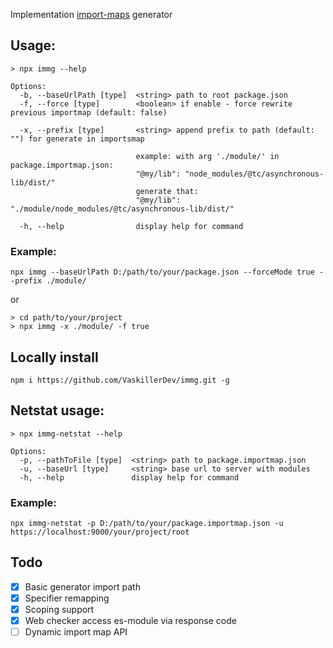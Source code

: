 ﻿Implementation [import-maps](https://github.com/WICG/import-maps) generator

## Usage:

```shell
> npx immg --help

Options:
  -b, --baseUrlPath [type]  <string> path to root package.json
  -f, --force [type]        <boolean> if enable - force rewrite previous importmap (default: false)

  -x, --prefix [type]       <string> append prefix to path (default: "") for generate in importsmap

                            example: with arg './module/' in package.importmap.json:
                            "@my/lib": "node_modules/@tc/asynchronous-lib/dist/"
                            generate that:
                            "@my/lib": "./module/node_modules/@tc/asynchronous-lib/dist/"

  -h, --help                display help for command
```

### Example:

```shell
npx immg --baseUrlPath D:/path/to/your/package.json --forceMode true --prefix ./module/
```
or
```shell
> cd path/to/your/project
> npx immg -x ./module/ -f true
```

## Locally install

```shell
npm i https://github.com/VaskillerDev/immg.git -g
```

## Netstat usage:

```shell
> npx immg-netstat --help

Options:
  -p, --pathToFile [type]  <string> path to package.importmap.json
  -u, --baseUrl [type]     <string> base url to server with modules
  -h, --help               display help for command
```

### Example:

```shell
npx immg-netstat -p D:/path/to/your/package.importmap.json -u https://localhost:9000/your/project/root
```

## Todo

- [x] Basic generator import path
- [x] Specifier remapping
- [x] Scoping support
- [x] Web checker access es-module via response code
- [ ] Dynamic import map API
